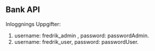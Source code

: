 ## Bank API
Inloggnings Uppgifter:
1. username: fredrik_admin , password: passwordAdmin.
2. username: fredrik_user, password: passwordUser. 
